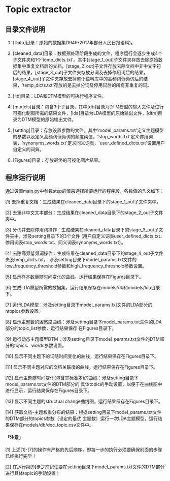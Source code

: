 # Topic extractor


## 目录文件说明

1. [Data]目录：原始的数据集(1949-2017年部分人民日报语料)。

2. [cleaned_data]目录：数据预处理阶段生成的文件，程序运行会逐步生成4个子文件夹和1个'temp_dicts.txt'。其中[stage_1_out]子文件夹存放去除原始数据集中重复文档后的文档，[stage_2_out]子文件存放去除文档中非中文字符后的结果，[stage_3_out]子文件夹存放分词及去掉停用词后的结果，[stage_4_out]子文件夹存放去掉整个语料库中的高频词低频词后的结果，'temp_dicts.txt'存放的是去掉分词及停用词后的所有非重复的词。

3. [lib]目录：LDA和DTM模型的可执行程序文件。

4. [models]目录：包含3个子目录，其中[db]目录为DTM模型的输入文件及进行可视化制图所需的结果文件，[lda]目录为LDA模型的原始输出文件，[dtm]目录为DTM模型的原始输出文件。

5. [setting]目录：存放设置参数的文件。其中'model_params.txt'定义主题模型的参数以及定义高频词低频词的频度阈值，'stop_words.txt'定义停用词表，'synonyms_words.txt'定义同义词表，'user_defined_dicts.txt'设置用户自定义的词典。

6. [Figures]目录：存放最终的可视化图片结果。

## 程序运行说明

通过设置main.py中参数step的值来选择所要运行的程序段，各数值的含义如下：

[1] 去掉重复文档：生成结果在cleaned_data目录下的stage_1_out子文件夹中。

[2] 去重非中文文本部分：生成结果在cleaned_data目录下的stage_2_out子文件夹中。

[3] 分词并去除停用词操作：生成结果在cleaned_data目录下的stage_3_out子文件夹中，涉及setting目录下的3个文件
(用户自定义词表user_defined_dicts.txt、停用词表stop_words.txt、同义词表synonyms_words.txt）。

[4] 去除高频低频词操作：生成结果在cleaned_data目录下的stage_4_out子文件夹及temp_dicts.txt，
涉及setting目录下model_params.txt文件的low_frequency_threshold参数和high_frequency_threshold参数设置。

[5] 显示样本数量随时间变化的曲线，运行结果保存在Figures目录下。

[6] 生成LDA模型所需的数据集，运行结果保存在models/db和models/lda目录下。

[7] 运行LDA模型：涉及setting目录下model_params.txt文件的LDA部分的ntopics参数设置。

[8] 显示主题数的困惑度曲线：涉及setting目录下model_params.txt文件的LDA部分的topic_list参数，运行结果保存
在Figures目录下。

[9] 运行动态主题模型DTM：涉及setting目录下model_params.txt文件的DTM部分的topics、words参数设置。

[10] 显示不同主题下的词随时间变化的曲线，运行结果保存在Figures目录下。

[11] 显示不同主题对应的文档关联度的曲线，运行结果保存在Figures目录下。

[12] 显示主题随时间变化(包含其标准差)的曲线：涉及setting目录下model_params.txt文件的DTM部分的
具体topic的手动设置，以便于在曲线图中进行显示，运行结果保存在Figures目录下。

[13] 显示不同主题的structual change曲线图，运行结果保存在Figures目录下。

[14] 获取文档-主题权重分布的结果：根据setting目录下model_params.txt文件的DTM部分的topics参数（设定的最优
主题数）运行一次LDA主题模型，运行结果保存在models/db/doc_topic.csv文件中。

#### 「注意」

[1] 上述[1]-[7]的操作有严格的先后顺序，即每一步的执行必须要确保前面的步骤已经执行完毕！

[2] 在运行第[9]步之前记住要在setting目录下model_params.txt文件的DTM部分进行具体topic的手动设置！
